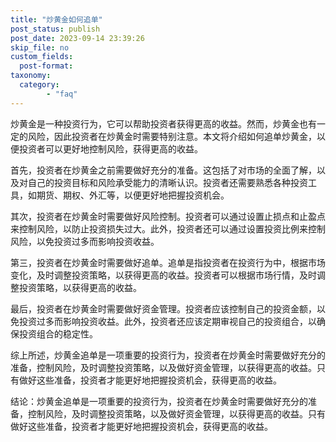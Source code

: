 ```yaml
---
title: "炒黄金如何追单"
post_status: publish
post_date: 2023-09-14 23:39:26
skip_file: no
custom_fields: 
  post-format: 
taxonomy:
  category:
        - "faq"
---
```


炒黄金是一种投资行为，它可以帮助投资者获得更高的收益。然而，炒黄金也有一定的风险，因此投资者在炒黄金时需要特别注意。本文将介绍如何追单炒黄金，以便投资者可以更好地控制风险，获得更高的收益。

首先，投资者在炒黄金之前需要做好充分的准备。这包括了对市场的全面了解，以及对自己的投资目标和风险承受能力的清晰认识。投资者还需要熟悉各种投资工具，如期货、期权、外汇等，以便更好地把握投资机会。

其次，投资者在炒黄金时需要做好风险控制。投资者可以通过设置止损点和止盈点来控制风险，以防止投资损失过大。此外，投资者还可以通过设置投资比例来控制风险，以免投资过多而影响投资收益。

第三，投资者在炒黄金时需要做好追单。追单是指投资者在投资行为中，根据市场变化，及时调整投资策略，以获得更高的收益。投资者可以根据市场行情，及时调整投资策略，以获得更高的收益。

最后，投资者在炒黄金时需要做好资金管理。投资者应该控制自己的投资金额，以免投资过多而影响投资收益。此外，投资者还应该定期审视自己的投资组合，以确保投资组合的稳定性。

综上所述，炒黄金追单是一项重要的投资行为，投资者在炒黄金时需要做好充分的准备，控制风险，及时调整投资策略，以及做好资金管理，以获得更高的收益。只有做好这些准备，投资者才能更好地把握投资机会，获得更高的收益。

结论：炒黄金追单是一项重要的投资行为，投资者在炒黄金时需要做好充分的准备，控制风险，及时调整投资策略，以及做好资金管理，以获得更高的收益。只有做好这些准备，投资者才能更好地把握投资机会，获得更高的收益。
